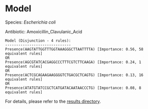 
# Model

Species: *Escherichia coli*

Antibiotic: Amoxicillin_Clavulanic_Acid

```
Model (Disjunction - 4 rules):
------------------------------
Presence(AAGTATTGGTTTGGTAAAGGGCTTAATTTTA) [Importance: 0.56, 58 equivalent rules]
OR
Presence(AGCGTATCACGAGGCCCTTTCGTCTTCAAGA) [Importance: 0.24, 1 equivalent rules]
OR
Presence(ACTCGCAGAAGAAGGGGTCTGACGCTCAGTG) [Importance: 0.13, 16 equivalent rules]
OR
Presence(ATATGTATCCGCTCATGATACAATAACCCTG) [Importance: 0.08, 8 equivalent rules]

```

For details, please refer to the [results directory](../../../../../results/scm_b/escherichia%20coli/amoxicillin_clavulanic_acid/repeat_4/).

